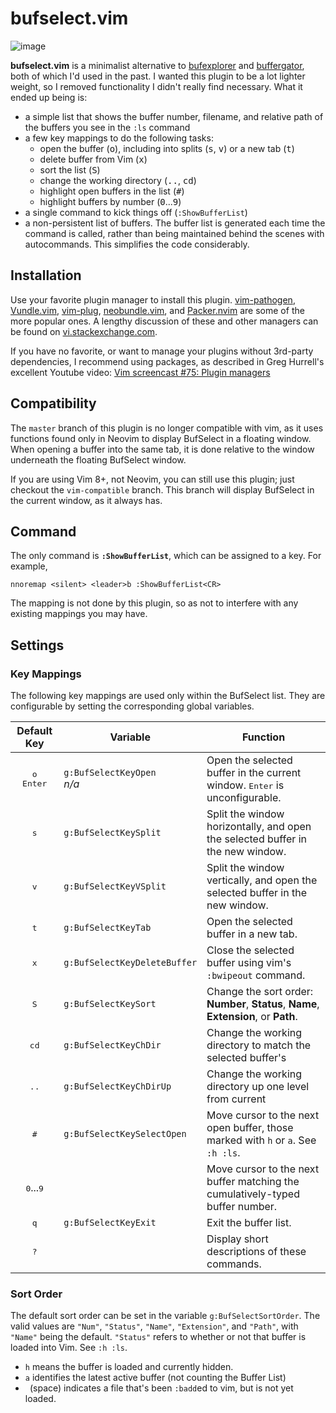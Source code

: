 # bufselect.vim

![image](https://user-images.githubusercontent.com/5598066/187665965-1e0c922b-8ae3-4075-ba06-80e56629e6d0.png)

**bufselect.vim** is a minimalist alternative to [bufexplorer](https://github.com/jlanzarotta/bufexplorer) and [buffergator](https://github.com/jeetsukumaran/vim-buffergator), both of which I'd used in the past. I wanted this plugin to be a lot lighter weight, so I removed functionality I didn't really find necessary. What it ended up being is:

* a simple list that shows the buffer number, filename, and relative path of the buffers you see in the `:ls` command
* a few key mappings to do the following tasks:
    * open the buffer (<kbd>o</kbd>), including into splits (<kbd>s</kbd>, <kbd>v</kbd>) or a new tab (<kbd>t</kbd>)
    * delete buffer from Vim (<kbd>x</kbd>)
    * sort the list (<kbd>S</kbd>)
    * change the working directory (<kbd>..</kbd>, <kbd>cd</kbd>)
    * highlight open buffers in the list (<kbd>#</kbd>)
    * highlight buffers by number (<kbd>0</kbd>...<kbd>9</kbd>)
* a single command to kick things off (`:ShowBufferList`)
* a non-persistent list of buffers. The buffer list is generated each time the command is called, rather than being maintained behind the scenes with autocommands. This simplifies the code considerably.

## Installation

Use your favorite plugin manager to install this plugin. [vim-pathogen](https://github.com/tpope/vim-pathogen), [Vundle.vim](https://github.com/VundleVim/Vundle.vim), [vim-plug](https://github.com/junegunn/vim-plug), [neobundle.vim](https://github.com/Shougo/neobundle.vim), and [Packer.nvim](https://github.com/wbthomason/packer.nvim) are some of the more popular ones. A lengthy discussion of these and other managers can be found on [vi.stackexchange.com](https://vi.stackexchange.com/questions/388/what-is-the-difference-between-the-vim-plugin-managers).

If you have no favorite, or want to manage your plugins without 3rd-party dependencies, I recommend using packages, as described in Greg Hurrell's excellent Youtube video: [Vim screencast #75: Plugin managers](https://www.youtube.com/watch?v=X2_R3uxDN6g)

## Compatibility

The `master` branch of this plugin is no longer compatible with vim, as it uses functions found only in Neovim to display BufSelect in a floating window. When opening a buffer into the same tab, it is done relative to the window underneath the floating BufSelect window.

If you are using Vim 8+, not Neovim, you can still use this plugin; just checkout the `vim-compatible` branch. This branch will display BufSelect in the current window, as it always has.

## Command

The only command is **`:ShowBufferList`**, which can be assigned to a key. For example,
```vim
nnoremap <silent> <leader>b :ShowBufferList<CR>
```
The mapping is not done by this plugin, so as not to interfere with any existing mappings you may have.

## Settings
### Key Mappings

The following key mappings are used only within the BufSelect list. They are configurable by setting the corresponding global variables.

Default Key | Variable | Function
:-:|---|---
<kbd>o</kbd><br><kbd>Enter</kbd> | `g:BufSelectKeyOpen`<br>*n/a* | Open the selected buffer in the current window. <kbd>Enter</kbd> is unconfigurable.
<kbd>s</kbd>                     | `g:BufSelectKeySplit`         | Split the window horizontally, and open the selected buffer in the new window.
<kbd>v</kbd>                     | `g:BufSelectKeyVSplit`        | Split the window vertically, and open the selected buffer in the new window.
<kbd>t</kbd>                     | `g:BufSelectKeyTab`           | Open the selected buffer in a new tab.
<kbd>x</kbd>                     | `g:BufSelectKeyDeleteBuffer`  | Close the selected buffer using vim's `:bwipeout` command.
<kbd>S</kbd>                     | `g:BufSelectKeySort`          | Change the sort order: **Number**, **Status**, **Name**, **Extension**, or **Path**.
<kbd>cd</kbd>                    | `g:BufSelectKeyChDir`         | Change the working directory to match the selected buffer's
<kbd>..</kbd>                    | `g:BufSelectKeyChDirUp`       | Change the working directory up one level from current
<kbd>#</kbd>                     | `g:BufSelectKeySelectOpen`    | Move cursor to the next open buffer, those marked with `h` or `a`. See `:h :ls`.
<kbd>0</kbd>...<kbd>9</kbd>      |                               | Move cursor to the next buffer matching the cumulatively-typed buffer number.
<kbd>q</kbd>                     | `g:BufSelectKeyExit`          | Exit the buffer list.
<kbd>?</kbd>                     |                               | Display short descriptions of these commands.

### Sort Order
The default sort order can be set in the variable `g:BufSelectSortOrder`. The valid values are `"Num"`, `"Status"`, `"Name"`, `"Extension"`, and `"Path"`, with `"Name"` being the default. `"Status"` refers to whether or not that buffer is loaded into Vim. See `:h :ls`.

* `h` means the buffer is loaded and currently hidden.
* `a` identifies the latest active buffer (not counting the Buffer List)
* ` `(space) indicates a file that's been `:badd`ed to vim, but is not yet loaded.
